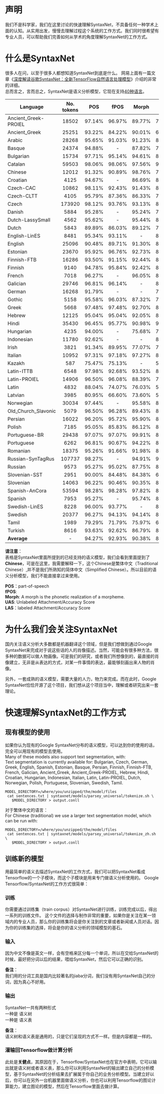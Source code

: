# 声明
我们不是科学家，我们在这里讨论的快速理解SyntaxNet，不具备任何一种学术上面的认知。从实用出发，慢慢去理解过程这个系统的工作方式。我们同时很希望有专业人员，可以帮助我们完善如何从学术的角度理解SyntaxNet的工作方式。

# 什么是SyntaxNet
很多人在问，以至于很多人都想知道SyntaxNet到底是什么。 网易上面有一篇文章《[深度解读谷歌SyntaxNet：全新TensorFlow自然语言处理模型](http://digi.163.com/16/0517/19/BN9S2KU100162OUT.html)》介绍的非常的详细。</br>
总而言之，言而总之，SyntaxNet是语义分析模型，它现在支持[40种语言](https://github.com/tensorflow/models/blob/master/syntaxnet/g3doc/universal.md)。</br>

Language | No. tokens | POS | fPOS | Morph | UAS | LAS
--------  | :--: | :--: | :--: | :--: | :--: | :--:
Ancient_Greek-PROIEL | 18502 | 97.14% | 96.97% | 89.77% | 78.74% | 73.15%
Ancient_Greek | 25251 | 93.22% | 84.22% | 90.01% | 68.98% | 62.07%
Arabic | 28268 | 95.65% | 91.03% | 91.23% | 81.49% | 75.82%
Basque | 24374 | 94.88% | - | 87.82% | 78.00% | 73.36%
Bulgarian | 15734 | 97.71% | 95.14% | 94.61% | 89.35% | 85.01%
Catalan | 59503 | 98.06% | 98.06% | 97.56% | 90.47% | 87.64%
Chinese | 12012 | 91.32% | 90.89% | 98.76% | 76.71% | 71.24%
Croatian | 4125 | 94.67% | - | 86.69% | 80.65% | 74.06%
Czech-CAC | 10862 | 98.11% | 92.43% | 91.43% | 87.28% | 83.44%
Czech-CLTT | 4105 | 95.79% | 87.36% | 86.33% | 77.34% | 73.40%
Czech | 173920 | 98.12% | 93.76% | 93.13% | 89.47% | 85.93%
Danish | 5884 | 95.28% | - | 95.24% | 79.84% | 76.34%
Dutch-LassySmall | 4562 | 95.62% | - | 95.44% | 81.63% | 78.08%
Dutch | 5843 | 89.89% | 86.03% | 89.12% | 77.70% | 71.21%
English-LinES | 8481 | 95.34% | 93.11% | - | 81.50% | 77.37%
English | 25096 | 90.48% | 89.71% | 91.30% | 84.79% | 80.38%
Estonian | 23670 | 95.92% | 96.76% | 92.73% | 83.10% | 78.83%
Finnish-FTB | 16286 | 93.50% | 91.15% | 92.44% | 84.97% | 80.48%
Finnish | 9140 | 94.78% | 95.84% | 92.42% | 83.65% | 79.60%
French | 7018 | 96.27% | - | 96.05% | 84.68% | 81.05%
Galician | 29746 | 96.81% | 96.14% | - | 84.48% | 81.35%
German | 16268 | 91.79% | - | - | 79.73% | 74.07%
Gothic | 5158 | 95.58% | 96.03% | 87.32% | 79.33% | 71.69%
Greek | 5668 | 97.48% | 97.48% | 92.70% | 83.68% | 79.99%
Hebrew | 12125 | 95.04% | 95.04% | 92.05% | 84.61% | 78.71%
Hindi | 35430 | 96.45% | 95.77% | 90.98% | 93.04% | 89.32%
Hungarian | 4235 | 94.00% | - | 75.68% | 78.75% | 71.83%
Indonesian | 11780 | 92.62% | - | - | 80.03% | 72.99%
Irish | 3821 | 91.34% | 89.95% | 77.07% | 74.51% | 66.29%
Italian | 10952 | 97.31% | 97.18% | 97.27% | 89.81% | 87.13%
Kazakh | 587 | 75.47% | 75.13% | - | 58.09% | 43.95%
Latin-ITTB | 6548 | 97.98% | 92.68% | 93.52% | 84.22% | 81.17%
Latin-PROIEL | 14906 | 96.50% | 96.08% | 88.39% | 77.60% | 70.98%
Latin | 4832 | 88.04% | 74.07% | 76.03% | 56.00% | 45.80%
Latvian | 3985 | 80.95% | 66.60% | 73.60% | 58.92% | 51.47%
Norwegian | 30034 | 97.44% | - | 95.58% | 88.61% | 86.22%
Old_Church_Slavonic | 5079 | 96.50% | 96.28% | 89.43% | 84.86% | 78.85%
Persian | 16022 | 96.20% | 95.72% | 95.90% | 84.42% | 80.28%
Polish | 7185 | 95.05% | 85.83% | 86.12% | 88.30% | 82.71%
Portuguese-BR | 29438 | 97.07% | 97.07% | 99.91% | 87.91% | 85.44%
Portuguese | 6262 | 96.81% | 90.67% | 94.22% | 85.12% | 81.28%
Romanian | 18375 | 95.26% | 91.66% | 91.98% | 83.64% | 75.36%
Russian-SynTagRus | 107737 | 98.27% | - | 94.91% | 91.68% | 87.44%
Russian | 9573 | 95.27% | 95.02% | 87.75% | 81.75% | 77.71%
Slovenian-SST | 2951 | 90.00% | 84.48% | 84.38% | 65.06% | 56.96%
Slovenian | 14063 | 96.22% | 90.46% | 90.35% | 87.71% | 84.60%
Spanish-AnCora | 53594 | 98.28% | 98.28% | 97.82% | 89.26% | 86.50%
Spanish | 7953 | 95.27% | - | 95.74% | 85.06% | 81.53%
Swedish-LinES | 8228 | 96.00% | 93.77% | - | 81.38% | 77.21%
Swedish | 20377 | 96.27% | 94.13% | 94.14% | 83.84% | 80.28%
Tamil | 1989 | 79.29% | 71.79% | 75.97% | 64.45% | 55.35%
Turkish | 8616 | 93.63% | 92.62% | 86.79% | 82.00% | 71.37%
**Average** | - | 94.27% | 92.93% | 90.38% | 81.12% | 75.85%


**请注意**：</br>
表格是SyntaxNet里面所提到的已经支持的语义模型，我们会看到里面提到了**Chinese**，可是在这里，我需要解释一下，这个Chinese是繁体中文（Traditional Chinese）,并不是我们所熟知的简体中文（Simplified Chinese）。所以目前的语义分析模型，我们不能直接拿过来使用。

**POS**：part-of-speech</br>
**fPOS**:</br>
**Morph**: A morph is the phonetic realization of a morpheme.</br>
**UAS**: Unlabeled Attachment/Accuracy Score</br>
**LAS**：labeled Attachment/Accuracy Score</br>

# 为什么我们会关注SyntaxNet
国内关注语义分析大多数都是机器翻译这个领域，但是我们想做到通过Google SyntaxNet来完成对于说这些话的人的肖像描述。当然，可能会有很多种方法，很多种的数据可以做人物画像。可是我们的研究，或者我们所想像到的，最直接的肖像建立，无非是从表达的方式，对某一件事情的表达，最能够刻画出来人物的肖像。</br>

另外，一套成熟的语义模型，需要大量的人力，物力来完成。而在此时，Google SyntaxNet恰恰开源了这个项目，我们想从这个项目当中，理解或者研究出来一套理论。</br>

# 快速理解SyntaxNet的工作方式
## 现有模型的使用
如果你认为现有的Google SyntaxNet分布的语义模型，可以达到你的使用的话，完全可以用现有的模型去使用。</br>
Many of these models also support text segmentation, with:</br>
Text segmentation is currently available for: Bulgarian, Czech, German, Greek, English, Spanish, Estonian, Basque, Persian, Finnish, Finnish-FTB, French, Galician, Ancient_Greek, Ancient_Greek-PROIEL, Hebrew, Hindi, Croatian, Hungarian, Indonesian, Italian, Latin, Latin-PROIEL, Dutch, Norwegian, Polish, Portuguese, Slovenian, Swedish, Tamil.</br>
```
MODEL_DIRECTORY=/where/you/unzipped/the/model/files
 cat sentences.txt | syntaxnet/models/parsey_universal/tokenize.sh \
   $MODEL_DIRECTORY > output.conll
```

对于繁体中文的语言：</br>
For Chinese (traditional) we use a larger text segmentation model, which can be run with:</br>
```
MODEL_DIRECTORY=/where/you/unzipped/the/model/files
 cat sentences.txt | syntaxnet/models/parsey_universal/tokenize_zh.sh \
   $MODEL_DIRECTORY > output.conll
```

## 训练新的模型
用最简单的语义去描述SyntaxNet的工作方式，我们可以把SyntaxNet看成Tensorflow的一个子模块，而这个子模块是用来专门做语义分析使用的。
Google Tensorflow/SyntaxNet的工作方式很简单：</br>
### 训练</br>

你需要通过训练集（train corpus）对SyntaxNet进行训练，训练完成以后，得出一系列的训练文件。 这个文件的选择与制作非常的重要，如果你是关注在某一领域内的专业人员，那么你的训练集将会是你关注到的文章或者新闻或人员对话。因为你的训练集的选择，将会是你的语义分析的领域模型的基石。

### 输入</br>
因为中文不像是英文一样，会有空格来区分每一个单词，所以在交给SyntaxNet的时候，最好把分词以后的结果，喂给SyntaxNet，然后它可以正确的识别。</br>

**备注**：</br>
我们用的分词工具是国内比较著名的jiaba分词，我们没有用SyntaxNet自己的分词，因为真心不好用。</br>

### 输出</br>
SyntaxNet一共有两种形式</br>
一种是 语义树</br>
一种是 语义表</br>

**备注**：</br>
语义树和语义表是通用的，只是它们呈现的方式不一样。但是内容都是一样的。</br>

### 灌输回Tensorflow做计算分析</br>
此处是**关健点**，其原因在于，Tensorflow/SyntaxNet也在官方中表明，它可以输出就是语义树或者语义表，那么你可以利用SyntaxNet的输出建立自己的分析模型，基于SyntaxNet的分析结果去扩展属于你自己的业务分析模型。当建立好以后，你可以在另外一台机器里面做语义分析，你也可以利用Tensorflow的图论计算能力，建立图论的模型，然后在Tensorflow里面去做计算。
